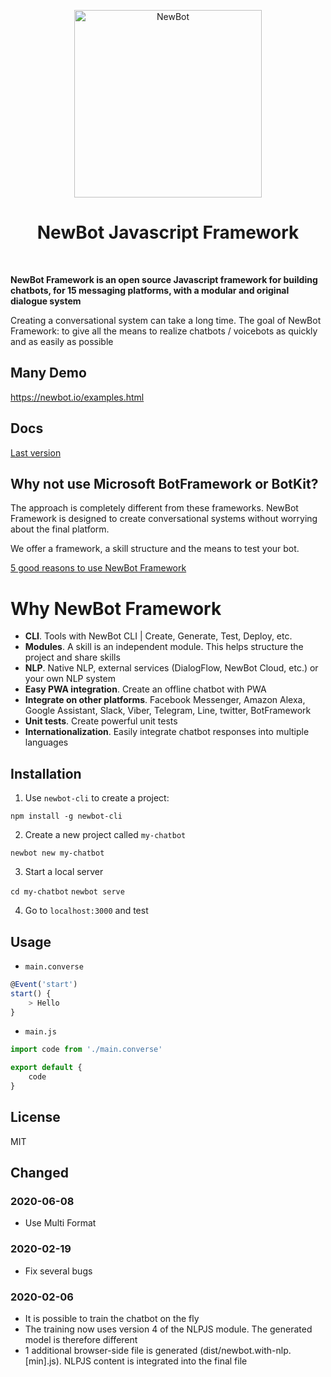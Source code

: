 <!-- <HEADER> // IGNORE IT -->
<p align="center">
  <img src="https://newbot.io/images/logo-medium.png" alt="NewBot" height="300px"/>
</p>

<div align="center">
  <h1>NewBot Javascript Framework</h1>
</div>

<br />

**NewBot Framework is an open source Javascript framework for building chatbots, for 15 messaging platforms, with a modular and original dialogue system**

Creating a conversational system can take a long time. The goal of NewBot Framework: to give all the means to realize chatbots / voicebots as quickly and as easily as possible

## Many Demo

https://newbot.io/examples.html

## Docs

[Last version](https://newbot.io/en/docs)

## Why not use Microsoft BotFramework or BotKit?

The approach is completely different from these frameworks. NewBot Framework is designed to create conversational systems without worrying about the final platform.

We offer a framework, a skill structure and the means to test your bot.

[5 good reasons to use NewBot Framework](https://medium.com/@NewBot/5-good-reasons-to-use-newbot-framework-5fee63839a8e)

# Why NewBot Framework

- **CLI**. Tools with NewBot CLI | Create, Generate, Test, Deploy, etc.
- **Modules**. A skill is an independent module. This helps structure the project and share skills
- **NLP**. Native NLP, external services (DialogFlow, NewBot Cloud, etc.) or your own NLP system
- **Easy PWA integration**. Create an offline chatbot with PWA
- **Integrate on other platforms**. Facebook Messenger, Amazon Alexa, Google Assistant, Slack, Viber, Telegram, Line, twitter, BotFramework
- **Unit tests**. Create powerful unit tests
- **Internationalization**. Easily integrate chatbot responses into multiple languages

## Installation

1. Use `newbot-cli` to create a project:

`npm install -g newbot-cli`

2. Create a new project called `my-chatbot`

`newbot new my-chatbot`

3. Start a local server

`cd my-chatbot`
`newbot serve`

4. Go to `localhost:3000` and test

## Usage

- `main.converse`

```ts
@Event('start')
start() {
    > Hello
}
```

- `main.js`

```js
import code from './main.converse'

export default {
    code
}
```

## License

MIT

## Changed

### 2020-06-08

- Use Multi Format

### 2020-02-19

- Fix several bugs

### 2020-02-06

- It is possible to train the chatbot on the fly
- The training now uses version 4 of the NLPJS module. The generated model is therefore different
- 1 additional browser-side file is generated (dist/newbot.with-nlp.[min].js). NLPJS content is integrated into the final file